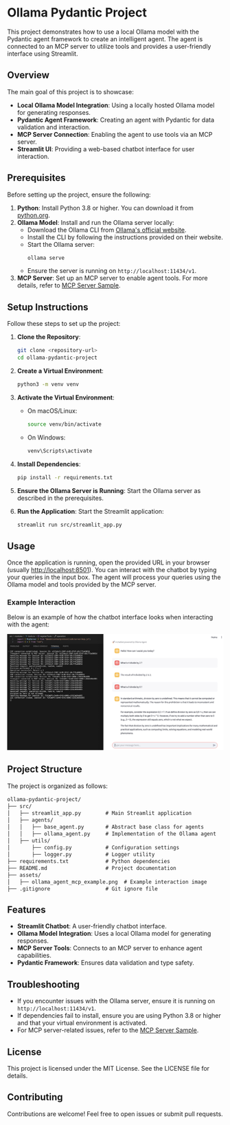 # Ollama Pydantic Project

This project demonstrates how to use a local Ollama model with the Pydantic agent framework to create an intelligent agent. The agent is connected to an MCP server to utilize tools and provides a user-friendly interface using Streamlit.

## Overview

The main goal of this project is to showcase:
- **Local Ollama Model Integration**: Using a locally hosted Ollama model for generating responses.
- **Pydantic Agent Framework**: Creating an agent with Pydantic for data validation and interaction.
- **MCP Server Connection**: Enabling the agent to use tools via an MCP server.
- **Streamlit UI**: Providing a web-based chatbot interface for user interaction.

## Prerequisites

Before setting up the project, ensure the following:

1. **Python**: Install Python 3.8 or higher. You can download it from [python.org](https://www.python.org/).
2. **Ollama Model**: Install and run the Ollama server locally:
   - Download the Ollama CLI from [Ollama's official website](https://ollama.ai/).
   - Install the CLI by following the instructions provided on their website.
   - Start the Ollama server:
     ```bash
     ollama serve
     ```
   - Ensure the server is running on `http://localhost:11434/v1`.
3. **MCP Server**: Set up an MCP server to enable agent tools. For more details, refer to [MCP Server Sample](https://github.com/jageenshukla/hello-world-mcp-server).

## Setup Instructions

Follow these steps to set up the project:

1. **Clone the Repository**:
   ```bash
   git clone <repository-url>
   cd ollama-pydantic-project
   ```

2. **Create a Virtual Environment**:
   ```bash
   python3 -m venv venv
   ```

3. **Activate the Virtual Environment**:
   - On macOS/Linux:
     ```bash
     source venv/bin/activate
     ```
   - On Windows:
     ```bash
     venv\Scripts\activate
     ```

4. **Install Dependencies**:
   ```bash
   pip install -r requirements.txt
   ```

5. **Ensure the Ollama Server is Running**:
   Start the Ollama server as described in the prerequisites.

6. **Run the Application**:
   Start the Streamlit application:
   ```bash
   streamlit run src/streamlit_app.py
   ```

## Usage

Once the application is running, open the provided URL in your browser (usually [http://localhost:8501](http://localhost:8501)). You can interact with the chatbot by typing your queries in the input box. The agent will process your queries using the Ollama model and tools provided by the MCP server.

### Example Interaction

Below is an example of how the chatbot interface looks when interacting with the agent:

![Chatbot Example](assets/ollama_agent_mcp_example.png)

## Project Structure

The project is organized as follows:

```
ollama-pydantic-project/
├── src/
│   ├── streamlit_app.py        # Main Streamlit application
│   ├── agents/
│   │   ├── base_agent.py       # Abstract base class for agents
│   │   ├── ollama_agent.py     # Implementation of the Ollama agent
│   ├── utils/
│       ├── config.py           # Configuration settings
│       ├── logger.py           # Logger utility
├── requirements.txt            # Python dependencies
├── README.md                   # Project documentation
├── assets/
│   ├── ollama_agent_mcp_example.png  # Example interaction image
├── .gitignore                  # Git ignore file
```

## Features

- **Streamlit Chatbot**: A user-friendly chatbot interface.
- **Ollama Model Integration**: Uses a local Ollama model for generating responses.
- **MCP Server Tools**: Connects to an MCP server to enhance agent capabilities.
- **Pydantic Framework**: Ensures data validation and type safety.

## Troubleshooting

- If you encounter issues with the Ollama server, ensure it is running on `http://localhost:11434/v1`.
- If dependencies fail to install, ensure you are using Python 3.8 or higher and that your virtual environment is activated.
- For MCP server-related issues, refer to the [MCP Server Sample](https://github.com/jageenshukla/hello-world-mcp-server).

## License

This project is licensed under the MIT License. See the LICENSE file for details.

## Contributing

Contributions are welcome! Feel free to open issues or submit pull requests.